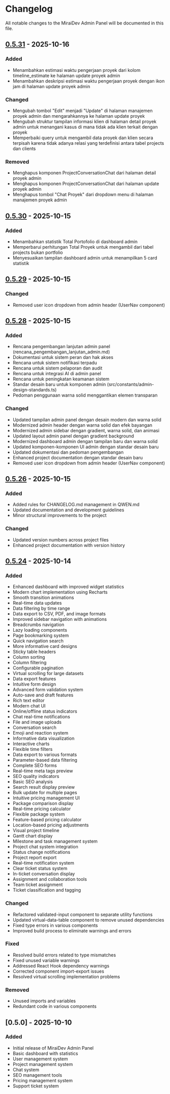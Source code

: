 # Changelog

All notable changes to the MiraiDev Admin Panel will be documented in this file.

## [0.5.31] - 2025-10-16

### Added
- Menambahkan estimasi waktu pengerjaan proyek dari kolom timeline_estimate ke halaman update proyek admin
- Menambahkan deskripsi estimasi waktu pengerjaan proyek dengan ikon jam di halaman update proyek admin

### Changed
- Mengubah tombol "Edit" menjadi "Update" di halaman manajemen proyek admin dan mengarahkannya ke halaman update proyek
- Mengubah struktur tampilan informasi klien di halaman detail proyek admin untuk menangani kasus di mana tidak ada klien terkait dengan proyek
- Memperbaiki query untuk mengambil data proyek dan klien secara terpisah karena tidak adanya relasi yang terdefinisi antara tabel projects dan clients

### Removed
- Menghapus komponen ProjectConversationChat dari halaman detail proyek admin
- Menghapus komponen ProjectConversationChat dari halaman update proyek admin
- Menghapus tombol "Chat Proyek" dari dropdown menu di halaman manajemen proyek admin

## [0.5.30] - 2025-10-15

### Added
- Menambahkan statistik Total Portofolio di dashboard admin
- Memperbarui perhitungan Total Proyek untuk mengambil dari tabel projects bukan portfolio
- Menyesuaikan tampilan dashboard admin untuk menampilkan 5 card statistik

## [0.5.29] - 2025-10-15

### Changed
- Removed user icon dropdown from admin header (UserNav component)

## [0.5.28] - 2025-10-15

### Added
- Rencana pengembangan lanjutan admin panel (rencana_pengembangan_lanjutan_admin.md)
- Dokumentasi untuk sistem peran dan hak akses
- Rencana untuk sistem notifikasi terpadu
- Rencana untuk sistem pelaporan dan audit
- Rencana untuk integrasi AI di admin panel
- Rencana untuk peningkatan keamanan sistem
- Standar desain baru untuk komponen admin (src/constants/admin-design-standards.ts)
- Pedoman penggunaan warna solid menggantikan elemen transparan

### Changed
- Updated tampilan admin panel dengan desain modern dan warna solid
- Modernized admin header dengan warna solid dan efek bayangan
- Modernized admin sidebar dengan gradient, warna solid, dan animasi
- Updated layout admin panel dengan gradient background
- Modernized dashboard admin dengan tampilan baru dan warna solid
- Updated komponen-komponen UI admin dengan standar desain baru
- Updated dokumentasi dan pedoman pengembangan
- Enhanced project documentation dengan standar desain baru
- Removed user icon dropdown from admin header (UserNav component)

## [0.5.26] - 2025-10-15

### Added
- Added rules for CHANGELOG.md management in QWEN.md
- Updated documentation and development guidelines
- Minor structural improvements to the project

### Changed
- Updated version numbers across project files
- Enhanced project documentation with version history

## [0.5.24] - 2025-10-14

### Added
- Enhanced dashboard with improved widget statistics
- Modern chart implementation using Recharts
- Smooth transition animations
- Real-time data updates
- Data filtering by time range
- Data export to CSV, PDF, and image formats
- Improved sidebar navigation with animations
- Breadcrumbs navigation
- Lazy loading components
- Page bookmarking system
- Quick navigation search
- More informative card designs
- Sticky table headers
- Column sorting
- Column filtering
- Configurable pagination
- Virtual scrolling for large datasets
- Data export features
- Intuitive form design
- Advanced form validation system
- Auto-save and draft features
- Rich text editor
- Modern chat UI
- Online/offline status indicators
- Chat real-time notifications
- File and image uploads
- Conversation search
- Emoji and reaction system
- Informative data visualization
- Interactive charts
- Flexible time filters
- Data export to various formats
- Parameter-based data filtering
- Complete SEO forms
- Real-time meta tags preview
- SEO quality indicators
- Basic SEO analysis
- Search result display preview
- Bulk update for multiple pages
- Intuitive pricing management UI
- Package comparison display
- Real-time pricing calculator
- Flexible package system
- Feature-based pricing calculator
- Location-based pricing adjustments
- Visual project timeline
- Gantt chart display
- Milestone and task management system
- Project chat system integration
- Status change notifications
- Project report export
- Real-time notification system
- Clear ticket status system
- In-ticket conversation display
- Assignment and collaboration tools
- Team ticket assignment
- Ticket classification and tagging

### Changed
- Refactored validated-input component to separate utility functions
- Updated virtual-data-table component to remove unused dependencies
- Fixed type errors in various components
- Improved build process to eliminate warnings and errors

### Fixed
- Resolved build errors related to type mismatches
- Fixed unused variable warnings
- Addressed React Hook dependency warnings
- Corrected component import-export issues
- Resolved virtual scrolling implementation problems

### Removed
- Unused imports and variables
- Redundant code in various components

## [0.5.0] - 2025-10-10

### Added
- Initial release of MiraiDev Admin Panel
- Basic dashboard with statistics
- User management system
- Project management system
- Chat system
- SEO management tools
- Pricing management system
- Support ticket system

[0.5.31]: https://github.com/mirai-dev/mirai-dev-website/compare/v0.5.30...v0.5.31
[0.5.30]: https://github.com/mirai-dev/mirai-dev-website/compare/v0.5.29...v0.5.30
[0.5.29]: https://github.com/mirai-dev/mirai-dev-website/compare/v0.5.28...v0.5.29
[0.5.28]: https://github.com/mirai-dev/mirai-dev-website/compare/v0.5.26...v0.5.28
[0.5.26]: https://github.com/mirai-dev/mirai-dev-website/compare/v0.5.24...v0.5.26
[0.5.24]: https://github.com/mirai-dev/mirai-dev-website/compare/v0.5.0...v0.5.24